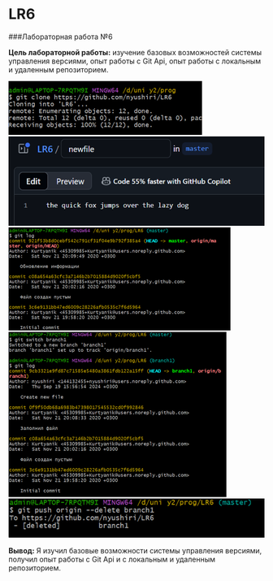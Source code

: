 # LR6
###Лабораторная работа №6

**Цель лабораторной работы:** изучение базовых возможностей системы управления версиями, опыт работы с Git Api, опыт работы с локальным и удаленным репозиторием. 

![Скриншот клонирования репозитория](clone.png)
![Скриншот создания файла на гитхабе](new_file.png)
![Скриншот истории изменений ветки master](log1.png)
![Скриншот истории изменений ветки branch1](log2.png)
![Скриншот удаления ветки branch1](delete.png)

**Вывод:** Я изучил базовые возможности системы управления версиями, получил опыт работы с Git Api и с локальным и удаленным репозиторием.	
